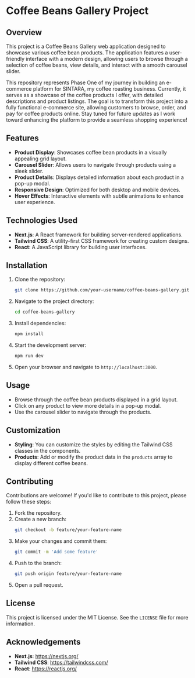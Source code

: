 # Coffee Beans Gallery Project

## Overview
This project is a Coffee Beans Gallery web application designed to showcase various coffee bean products. The application features a user-friendly interface with a modern design, allowing users to browse through a selection of coffee beans, view details, and interact with a smooth carousel slider.

This repository represents Phase One of my journey in building an e-commerce platform for SINTARA, my coffee roasting business. Currently, it serves as a showcase of the coffee products I offer, with detailed descriptions and product listings. The goal is to transform this project into a fully functional e-commerce site, allowing customers to browse, order, and pay for coffee products online. Stay tuned for future updates as I work toward enhancing the platform to provide a seamless shopping experience!

## Features
- **Product Display**: Showcases coffee bean products in a visually appealing grid layout.
- **Carousel Slider**: Allows users to navigate through products using a sleek slider.
- **Product Details**: Displays detailed information about each product in a pop-up modal.
- **Responsive Design**: Optimized for both desktop and mobile devices.
- **Hover Effects**: Interactive elements with subtle animations to enhance user experience.

## Technologies Used
- **Next.js**: A React framework for building server-rendered applications.
- **Tailwind CSS**: A utility-first CSS framework for creating custom designs.
- **React**: A JavaScript library for building user interfaces.

## Installation
1. Clone the repository:
   ```bash
   git clone https://github.com/your-username/coffee-beans-gallery.git
   ```
2. Navigate to the project directory:
   ```bash
   cd coffee-beans-gallery
   ```
3. Install dependencies:
   ```bash
   npm install
   ```
4. Start the development server:
   ```bash
   npm run dev
   ```
5. Open your browser and navigate to `http://localhost:3000`.

## Usage
- Browse through the coffee bean products displayed in a grid layout.
- Click on any product to view more details in a pop-up modal.
- Use the carousel slider to navigate through the products.

## Customization
- **Styling**: You can customize the styles by editing the Tailwind CSS classes in the components.
- **Products**: Add or modify the product data in the `products` array to display different coffee beans.

## Contributing
Contributions are welcome! If you'd like to contribute to this project, please follow these steps:
1. Fork the repository.
2. Create a new branch:
   ```bash
   git checkout -b feature/your-feature-name
   ```
3. Make your changes and commit them:
   ```bash
   git commit -m 'Add some feature'
   ```
4. Push to the branch:
   ```bash
   git push origin feature/your-feature-name
   ```
5. Open a pull request.

## License
This project is licensed under the MIT License. See the `LICENSE` file for more information.

## Acknowledgements
- **Next.js**: https://nextjs.org/
- **Tailwind CSS**: https://tailwindcss.com/
- **React**: https://reactjs.org/

